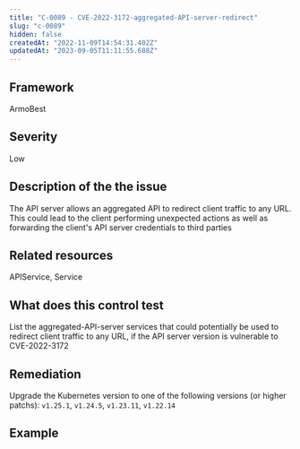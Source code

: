 ```yaml
---
title: "C-0089 - CVE-2022-3172-aggregated-API-server-redirect"
slug: "c-0089"
hidden: false
createdAt: "2022-11-09T14:54:31.402Z"
updatedAt: "2023-09-05T11:11:55.688Z"
---
```

## Framework
ArmoBest
## Severity
Low
## Description of the the issue
The API server allows an aggregated API  to redirect client traffic to any URL. This could lead to the client performing unexpected actions as well as forwarding the client's API server credentials to third parties
## Related resources
APIService, Service
## What does this control test
List the aggregated-API-server services that could potentially be used to redirect client traffic to any URL, if the API server version is vulnerable to CVE-2022-3172
## Remediation
Upgrade the Kubernetes version to one of the following versions (or higher patchs): `v1.25.1`, `v1.24.5`, `v1.23.11`, `v1.22.14`
## Example
```

```